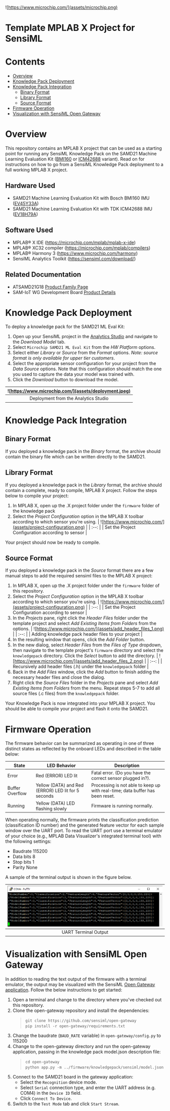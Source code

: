 ![https://www.microchip.com/](assets/microchip.png)
# Template MPLAB X Project for SensiML

# Contents
* [Overview](#overview)
* [Knowledge Pack Deployment](#knowledge-pack-deployment)
* [Knowledge Pack Integration](#knowledge-pack-integration)
  * [Binary Format](#binary-format)
  * [Library Format](#library-format)
  * [Source Format](#source-format)
* [Firmware Operation](#firmware-operation)
* [Visualization with SensiML Open Gateway](#visualization-with-sensiml-open-gateway)

<div style="page-break-after: always;"></div>

# Overview
This repository contains an MPLAB X project that can be used as a starting point for running any SensiML Knowledge Pack on the SAMD21 Machine Learning Evaluation Kit ([BMI160](https://www.microchip.com/developmenttools/ProductDetails/EV45Y33A) or [ICM42688](https://www.microchip.com/DevelopmentTools/ProductDetails/PartNO/EV18H79A) variant). Read on for instructions on how to go from a SensiML Knowledge Pack deployment to a full working MPLAB X project.

## Hardware Used
* SAMD21 Machine Learning Evaluation Kit with Bosch BMI160 IMU ([EV45Y33A](https://www.microchip.com/developmenttools/ProductDetails/EV45Y33A))
* SAMD21 Machine Learning Evaluation Kit with TDK ICM42688 IMU ([EV18H79A](https://www.microchip.com/developmenttools/ProductDetails/EV18H79A))

## Software Used
* MPLAB® X IDE (https://microchip.com/mplab/mplab-x-ide)
* MPLAB® XC32 compiler (https://microchip.com/mplab/compilers)
* MPLAB® Harmony 3 (https://www.microchip.com/harmony)
* SensiML Analytics Toolkit (https://sensiml.com/download/)

## Related Documentation
* ATSAMD21G18 [Product Family Page](https://www.microchip.com/wwwproducts/en/ATSAMD21G18)
* SAM-IoT WG Development Board [Product Details](https://www.microchip.com/developmenttools/ProductDetails/EV75S95A)

<div style="page-break-after: always;"></div>

# Knowledge Pack Deployment
To deploy a knowledge pack for the SAMD21 ML Eval Kit:

1. Open up your SensiML project in the [Analytics Studio](https://app.sensiml.cloud/) and navigate to the *Download Model* tab.
2. Select `Microchip SAMD21 ML Eval Kit` from the *HW Platform* options.
3. Select either *Library* or *Source* from the *Format* options. *Note: source format is only available for upper tier customers*.
4. Select the appropriate sensor configuration for your project from the *Data Source* options. Note that this configuration should match the one you used to capture the data your model was trained with.
5. Click the *Download* button to download the model.

| ![https://www.microchip.com/](assets/deployment.jpeg) |
| :--: |
| Deployment from the Analytics Studio |

<div style="page-break-after: always;"></div>

# Knowledge Pack Integration
## Binary Format
If you deployed a knowledge pack in the *Binary* format, the archive should contain the binary file which can be written directly to the SAMD21.

## Library Format
If you deployed a knowledge pack in the *Library* format, the archive should contain a complete, ready to compile, MPLAB X project. Follow the steps below to compile your project:

1. In MPLAB X, open up the .X project folder under the `firmware` folder of the knowledge pack
2. Select the *Project Configuration* option in the MPLAB X toolbar according to which sensor you're using.
   | ![https://www.microchip.com/](assets/project-configuration.png) |
   | :--: |
   | Set the Project Configuration according to sensor |

Your project should now be ready to compile.

## Source Format
If you deployed a knowledge pack in the *Source* format there are a few manual steps to add the required sensiml files to the MPLAB X project:

1. In MPLAB X, open up the .X project folder under the `firmware` folder of this repository.
2. Select the *Project Configuration* option in the MPLAB X toolbar according to which sensor you're using.
   | ![https://www.microchip.com/](assets/project-configuration.png) |
   | :--: |
   | Set the Project Configuration according to sensor |
3. In the *Projects* pane, right click the *Header Files* folder under the template project and select *Add Existing Items from Folders* from the options.
   | ![https://www.microchip.com/](assets/add_header_files_1.png) |
   | :--: |
   | Adding knowledge pack header files to your project |
4. In the resulting window that opens, click the *Add Folder* button.
5. In the new dialog, select *Header Files* from the *Files of Type* dropdown, then navigate to the template project's `firmware` directory and select the `knowledgepack` directory. Click the *Select* button to add the directory.
   | ![https://www.microchip.com/](assets/add_header_files_2.png) |
   | :--: |
   | Recursively add header files (.h) under the `knowledgepack` folder |
6. Back in the *Add Files* window, click the *Add* button to finish adding the necessary header files and close the dialog.
7. Right click the *Source Files* folder in the *Projects* pane and select *Add Existing Items from Folders* from the menu. Repeat steps 5-7 to add all source files (.c files) from the `knowledgepack` folder.

Your Knowledge Pack is now integrated into your MPLAB X project. You should be able to compile your project and flash it onto the SAMD21.

<div style="page-break-after: always;"></div>

# Firmware Operation
The firmware behavior can be summarized as operating in one of three distinct states as reflected by the onboard LEDs and described in the table below:

| State |	LED Behavior |	Description |
| --- | --- | --- |
| Error |	Red (ERROR) LED lit |	Fatal error. (Do you have the correct sensor plugged in?). |
| Buffer Overflow |	Yellow (DATA) and Red (ERROR) LED lit for 5 seconds	| Processing is not able to keep up with real-time; data buffer has been reset. |
| Running | Yellow (DATA) LED flashing slowly |	Firmware is running normally. |

When operating normally, the firmware prints the classification prediction (classification ID number) and the generated feature vector for each sample window over the UART port. To read the UART port use a terminal emulator of your choice (e.g., MPLAB Data Visualizer's integrated terminal tool) with the following settings:

- Baudrate 115200
- Data bits 8
- Stop bits 1
- Parity None

A sample of the terminal output is shown in the figure below.

| ![Terminal output](assets/terminal-output.png) |
| :--: |
| UART Terminal Output |

<div style="page-break-after: always;"></div>

# Visualization with SensiML Open Gateway
In addition to reading the text output of the firmware with a terminal emulator, the output may be visualized with the SensiML [Open Gateway application](https://github.com/sensiml/open-gateway). Follow the below instructions to get started:

1. Open a terminal and change to the directory where you've checked out this repository.
1. Clone the open-gateway repository and install the dependencies:
    > `git clone https://github.com/sensiml/open-gateway`\
    > `pip install -r open-gateway/requirements.txt`
2. Change the baudrate (`BAUD_RATE` variable) in `open-gateway/config.py` to 115200
3. Change to the open-gateway directory and run the open-gateway application, passing in the knowledge pack model.json description file:
   > `cd open-gateway`\
   > `python app.py -m ../firmware/knowledgepack/sensiml/model.json`
4. Connect to the SAMD21 board in the gateway application:
   * Select the `Recognition` device mode.
   * Select `Serial` connection type, and enter the UART address (e.g. COM4) in the `Device ID` field.
   * Click `Connect To Device`.
6. Switch to the `Test Mode` tab and click `Start Stream`.